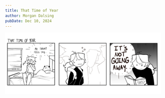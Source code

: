 ```yaml
---
title: That Time of Year
author: Morgan Dalsing
pubDate: Dec 10, 2024
---
```


![alt text](../../images/comics/that-time-of-year.jpeg)
